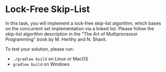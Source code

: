 # Lock-Free Skip-List

In this task, you will implement a lock-free skip-list algorithm,
which bases on the concurrent set implementation via a linked list.
Please follow the skip-list algorithm description
in the "The Art of Multiprocessor Programming" book
by  M. Herlihy and N. Shavit.

To test your solution, please run:

* `./gradlew build` on Linux or MacOS
* `gradlew build` on Windows